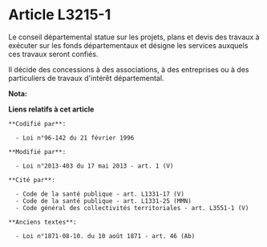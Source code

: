 # Article L3215-1

Le conseil départemental  statue sur les projets, plans et devis des travaux à exécuter sur les fonds départementaux et
désigne les services auxquels ces travaux seront confiés. 

Il décide des concessions à des associations, à des entreprises ou à des particuliers de travaux d'intérêt départemental.

**Nota:**



**Liens relatifs à cet article**

	**Codifié par**:

	  - Loi n°96-142 du 21 février 1996

	**Modifié par**:

	  - Loi n°2013-403 du 17 mai 2013 - art. 1 (V)

	**Cité par**:

	  - Code de la santé publique - art. L1331-17 (V)
	  - Code de la santé publique - art. L1331-25 (MMN)
	  - Code général des collectivités territoriales - art. L3551-1 (V)

	**Anciens textes**:

	  - Loi n°1871-08-10. du 10 août 1871 - art. 46 (Ab)
